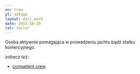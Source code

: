 ```yaml
---
en: crew
pl: załoga
layout: dict_word
date: 2015-10-29
cat: sailor
---
```


Osoba aktywnie pomagająca w prowadzeniu jachtu bądź statku komercyjnego.
  
*zobacz też:*

* [competent crew](/dict/c/competent-crew.html)

